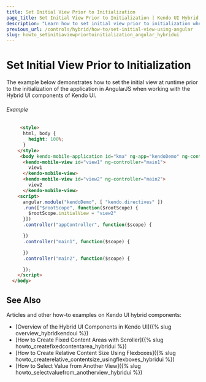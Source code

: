 ```yaml
---
title: Set Initial View Prior to Initialization
page_title: Set Initial View Prior to Initialization | Kendo UI Hybrid Components
description: "Learn how to set initial view prior to initialization when working with the Hybrid UI components of Kendo UI."
previous_url: /controls/hybrid/how-to/set-initial-view-using-angular
slug: howto_setinitiaviewpriortoinitialization_angular_hybridui
---
```


# Set Initial View Prior to Initialization

The example below demonstrates how to set the initial view at runtime prior to the initialization of the application in AngularJS when working with the Hybrid UI components of Kendo UI.

###### Example

```html
     <style>
      html, body {
        height: 100%;
      }
    </style>
     <body kendo-mobile-application id="kma" ng-app="kendoDemo" ng-controller="appController" k-initial="initialView">
      <kendo-mobile-view id="view1" ng-controller="main1">
        view1
      </kendo-mobile-view>
      <kendo-mobile-view id="view2" ng-controller="main2">
        view2
      </kendo-mobile-view>
    <script>
      angular.module("kendoDemo", [ "kendo.directives" ])
      .run(["$rootScope", function($rootScope) {
      	$rootScope.initialView = "view2"
      }])
      .controller("appController", function($scope) {

      })
      .controller("main1", function($scope) {

      })
      .controller("main2", function($scope) {

      });
    </script>
  </body>
```

## See Also

Articles and other how-to examples on Kendo UI hybrid components:

* [Overview of the Hybrid UI Components in Kendo UI]({% slug overview_hybridkendoui %})
* [How to Create Fixed Content Areas with Scroller]({% slug howto_createfixedcontentarea_hybridui %})
* [How to Create Relative Content Size Using Flexboxes]({% slug howto_createrelative_contentsize_usingflexboxes_hybridui %})
* [How to Select Value from Another View]({% slug howto_selectvaluefrom_anotherview_hybridui %})
